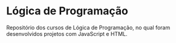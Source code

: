 # Lógica de Programação

Repositório dos cursos de Lógica de Programação, no qual foram desenvolvidos projetos com JavaScript e HTML.
